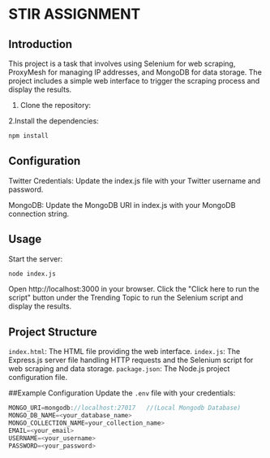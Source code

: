 # STIR ASSIGNMENT


## Introduction
This project is a task that involves using Selenium for web scraping, ProxyMesh for managing IP addresses, and MongoDB for data storage. The project includes a simple web interface to trigger the scraping process and display the results.


1. Clone the repository:


2.Install the dependencies:
 ```sh
npm install
```
## Configuration
Twitter Credentials: Update the index.js file with your Twitter username and password.

MongoDB: Update the MongoDB URI in index.js with your MongoDB connection string.

## Usage
Start the server:
 ```sh
node index.js
```
Open http://localhost:3000 in your browser.
Click the "Click here to run the script" button under the Trending Topic to run the Selenium script and display the results.

## Project Structure
`index.html`: The HTML file providing the web interface.
`index.js`: The Express.js server file handling HTTP requests and the Selenium script for web scraping and data storage.
`package.json`: The Node.js project configuration file.


##Example Configuration
Update the `.env` file with your credentials:

```javascript
MONGO_URI=mongodb://localhost:27017   //(Local Mongodb Database)
MONGO_DB_NAME=<your_database_name>
MONGO_COLLECTION_NAME=your_collection_name>
EMAIL=<your_email>
USERNAME=<your_username>
PASSWORD=<your_password>
